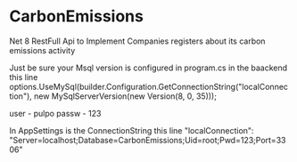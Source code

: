 # CarbonEmissions
Net 8 RestFull Api to Implement Companies registers about its carbon emissions activity

Just be sure your Msql version is configured in program.cs in the baackend
this line 
options.UseMySql(builder.Configuration.GetConnectionString("localConnection"), new MySqlServerVersion(new Version(8, 0, 35)));

user - pulpo 
passw - 123


In AppSettings is the ConnectionString this line
"localConnection": "Server=localhost;Database=CarbonEmissions;Uid=root;Pwd=123;Port=3306"